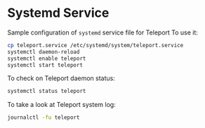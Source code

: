 # Systemd Service

Sample configuration of `systemd` service file for Teleport
To use it:

```bash
cp teleport.service /etc/systemd/system/teleport.service
systemctl daemon-reload
systemctl enable teleport
systemctl start teleport
```

To check on Teleport daemon status:

```bash
systemctl status teleport
```

To take a look at Teleport system log:

```bash
journalctl -fu teleport
```

